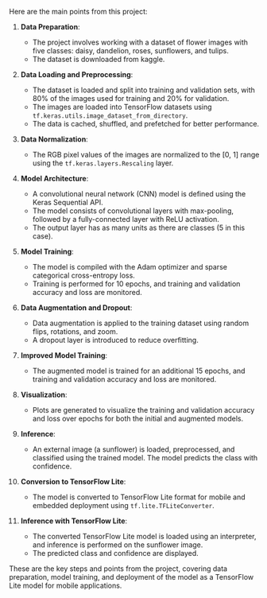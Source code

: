  Here are the main points from this project:

1. **Data Preparation**:
   - The project involves working with a dataset of flower images with five classes: daisy, dandelion, roses, sunflowers, and tulips.
   - The dataset is downloaded from kaggle.

2. **Data Loading and Preprocessing**:
   - The dataset is loaded and split into training and validation sets, with 80% of the images used for training and 20% for validation.
   - The images are loaded into TensorFlow datasets using `tf.keras.utils.image_dataset_from_directory`.
   - The data is cached, shuffled, and prefetched for better performance.

3. **Data Normalization**:
   - The RGB pixel values of the images are normalized to the [0, 1] range using the `tf.keras.layers.Rescaling` layer.

4. **Model Architecture**:
   - A convolutional neural network (CNN) model is defined using the Keras Sequential API.
   - The model consists of convolutional layers with max-pooling, followed by a fully-connected layer with ReLU activation.
   - The output layer has as many units as there are classes (5 in this case).

5. **Model Training**:
   - The model is compiled with the Adam optimizer and sparse categorical cross-entropy loss.
   - Training is performed for 10 epochs, and training and validation accuracy and loss are monitored.

6. **Data Augmentation and Dropout**:
   - Data augmentation is applied to the training dataset using random flips, rotations, and zoom.
   - A dropout layer is introduced to reduce overfitting.

7. **Improved Model Training**:
   - The augmented model is trained for an additional 15 epochs, and training and validation accuracy and loss are monitored.

8. **Visualization**:
   - Plots are generated to visualize the training and validation accuracy and loss over epochs for both the initial and augmented models.

9. **Inference**:
   - An external image (a sunflower) is loaded, preprocessed, and classified using the trained model. The model predicts the class with confidence.

10. **Conversion to TensorFlow Lite**:
    - The model is converted to TensorFlow Lite format for mobile and embedded deployment using `tf.lite.TFLiteConverter`.

11. **Inference with TensorFlow Lite**:
    - The converted TensorFlow Lite model is loaded using an interpreter, and inference is performed on the sunflower image.
    - The predicted class and confidence are displayed.

These are the key steps and points from the project, covering data preparation, model training, and deployment of the model as a TensorFlow Lite model for mobile applications.
